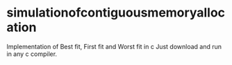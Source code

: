 # simulationofcontiguousmemoryallocation
Implementation of Best fit, First fit and Worst fit in c
Just download and run in any c compiler.
